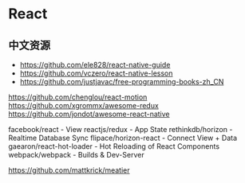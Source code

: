 # React

## 中文资源
* https://github.com/ele828/react-native-guide
* https://github.com/vczero/react-native-lesson
* https://github.com/justjavac/free-programming-books-zh_CN


https://github.com/chenglou/react-motion
https://github.com/xgrommx/awesome-redux
https://github.com/jondot/awesome-react-native


facebook/react - View
reactjs/redux - App State
rethinkdb/horizon - Realtime Database Sync
flipace/horizon-react - Connect View + Data
gaearon/react-hot-loader - Hot Reloading of React Components
webpack/webpack - Builds & Dev-Server


https://github.com/mattkrick/meatier
